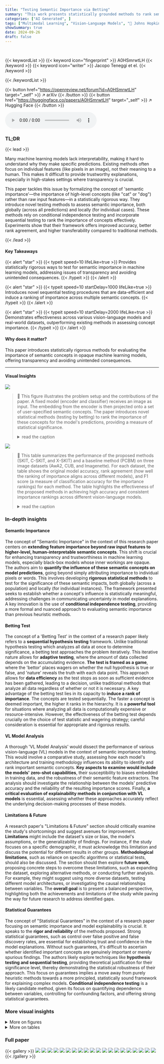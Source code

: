 ```yaml
---
title: "Testing Semantic Importance via Betting"
summary: "This work presents statistically grounded methods to rank semantic concept importance in black-box models, using conditional independence testing for both global and local interpretations."
categories: ["AI Generated", ]
tags: ["Multimodal Learning", "Vision-Language Models", "🏢 Johns Hopkins University",]
showSummary: true
date: 2024-09-26
draft: false
---
```


<br>

{{< keywordList >}}
{{< keyword icon="fingerprint" >}} A0HSmrwtLH {{< /keyword >}}
{{< keyword icon="writer" >}} Jacopo Teneggi et el. {{< /keyword >}}
 
{{< /keywordList >}}

{{< button href="https://openreview.net/forum?id=A0HSmrwtLH" target="_self" >}}
↗ arXiv
{{< /button >}}
{{< button href="https://huggingface.co/papers/A0HSmrwtLH" target="_self" >}}
↗ Hugging Face
{{< /button >}}



<audio controls>
    <source src="https://ai-paper-reviewer.com/A0HSmrwtLH/podcast.wav" type="audio/wav">
    Your browser does not support the audio element.
</audio>


### TL;DR


{{< lead >}}

Many machine learning models lack interpretability, making it hard to understand why they make specific predictions.  Existing methods often focus on individual features (like pixels in an image), not their meaning to a human.  This makes it difficult to provide trustworthy explanations, especially in high-stakes settings where transparency is crucial.

This paper tackles this issue by formalizing the concept of 'semantic importance'—the importance of high-level concepts (like "cat" or "dog") rather than raw input features—in a statistically rigorous way. They introduce novel testing methods to assess semantic importance, both globally (across all predictions) and locally (for individual cases).  These methods rely on conditional independence testing and incorporate sequential testing to rank the importance of concepts effectively.  Experiments show that their framework offers improved accuracy, better rank agreement, and higher transferability compared to traditional methods.

{{< /lead >}}


#### Key Takeaways

{{< alert "star" >}}
{{< typeit speed=10 lifeLike=true >}} Provides statistically rigorous ways to test for semantic importance in machine learning models, addressing issues of transparency and avoiding unintended consequences. {{< /typeit >}}
{{< /alert >}}

{{< alert "star" >}}
{{< typeit speed=10 startDelay=1000 lifeLike=true >}} Introduces novel sequential testing procedures that are data-efficient and induce a ranking of importance across multiple semantic concepts. {{< /typeit >}}
{{< /alert >}}

{{< alert "star" >}}
{{< typeit speed=10 startDelay=2000 lifeLike=true >}} Demonstrates effectiveness across various vision-language models and real-world datasets, outperforming existing methods in assessing concept importance. {{< /typeit >}}
{{< /alert >}}

#### Why does it matter?
This paper introduces statistically rigorous methods for evaluating the importance of semantic concepts in opaque machine learning models, offering transparency and avoiding unintended consequences.

------
#### Visual Insights



![](https://ai-paper-reviewer.com/A0HSmrwtLH/figures_3_1.jpg)

> 🔼 This figure illustrates the problem setup and the contributions of the paper.  A fixed model (encoder and classifier) receives an image as input.  The embedding from the encoder is then projected onto a set of user-specified semantic concepts. The paper introduces novel statistical methods (testing by betting) to rank the importance of these concepts for the model's predictions, providing a measure of statistical significance.
> <details>
> <summary>read the caption</summary>
> Figure 1: Overview of the problem setup and our contribution.
> </details>





![](https://ai-paper-reviewer.com/A0HSmrwtLH/tables_5_1.jpg)

> 🔼 This table summarizes the performance of the proposed methods (SKIT, C-SKIT, and X-SKIT) and a baseline method (PCBM) on three image datasets (AwA2, CUB, and Imagenette).  For each dataset, the table shows the original model accuracy, rank agreement (how well the ranking of importance aligns across different models), and F1 score (a measure of classification accuracy for the importance rankings) for each method.  The table highlights the effectiveness of the proposed methods in achieving high accuracy and consistent importance rankings across different vision-language models.
> <details>
> <summary>read the caption</summary>
> Table 1: Summary of results for each dataset. Metrics are reported as average across all VL models used in the experiments. See main text for details about the models and the metrics used.
> </details>





### In-depth insights


#### Semantic Importance
The concept of "Semantic Importance" in the context of this research paper centers on **extending feature importance beyond raw input features to higher-level, human-interpretable semantic concepts**.  This shift is crucial for enhancing transparency and trustworthiness in machine learning models, especially black-box models whose inner workings are opaque. The authors aim to **quantify the influence of these semantic concepts on model predictions**, going beyond simply attributing importance to individual pixels or words.  This involves developing **rigorous statistical methods** to test for the significance of these semantic impacts, both globally (across a population) and locally (for individual instances). The framework presented seeks to establish whether a concept's influence is statistically meaningful, addressing challenges in communicating uncertainty in model explanations.  A key innovation is the use of **conditional independence testing**, providing a more formal and nuanced approach to evaluating semantic importance than previous heuristic methods.

#### Betting Test
The concept of a 'Betting Test' in the context of a research paper likely refers to a **sequential hypothesis testing** framework.  Unlike traditional hypothesis testing which analyzes all data at once to determine significance, a betting test approaches the problem iteratively.  This iterative nature allows for **adaptive testing**, where the amount of data collected depends on the accumulating evidence.  **The test is framed as a game**, where the 'bettor' places wagers on whether the null hypothesis is true or false, and 'nature' reveals the truth with each data point.  This approach allows for **data efficiency** as the test stops as soon as sufficient evidence has been gathered, leading to a decision, unlike traditional methods that analyze all data regardless of whether or not it is necessary. A key advantage of the betting test lies in its capacity to **induce a rank of importance**.  The concepts are tested sequentially.  The faster a concept is deemed important, the higher it ranks in the hierarchy.  It is a **powerful tool** for situations where analyzing all data is computationally expensive or resource-intensive.  However, the effectiveness of the betting test depends crucially on the choice of test statistic and wagering strategy; careful consideration is essential for appropriate and rigorous results.

#### VL Model Analysis
A thorough 'VL Model Analysis' would dissect the performance of various vision-language (VL) models in the context of semantic importance testing.  This would involve a comparative study, assessing how each model's architecture and training methodology influences its ability to identify and rank important semantic concepts. **Key aspects to examine would include the models' zero-shot capabilities**, their susceptibility to biases embedded in training data, and the robustness of their semantic feature extractors. The analysis should investigate the relationship between the models' predictive accuracy and the reliability of the resulting importance scores. Finally, **a critical evaluation of explainability methods in conjunction with VL models** is essential, assessing whether these approaches accurately reflect the underlying decision-making processes of these models.

#### Limitations & Future
A research paper's "Limitations & Future" section should critically examine the study's shortcomings and suggest avenues for improvement.  **Limitations** might include the dataset's size or bias, the model's assumptions, or the generalizability of findings.  For instance, if the study focuses on a specific demographic, it must acknowledge this limitation and discuss the potential for different results in other groups.  **Methodological limitations**, such as reliance on specific algorithms or statistical tests, should also be discussed. The section should then explore **future work**, proposing concrete steps to overcome these limitations, such as expanding the dataset, exploring alternative methods, or conducting further analysis.  For example, they might suggest using more diverse datasets, testing different model architectures, or investigating the causal relationships between variables.  The **overall goal** is to present a balanced perspective, highlighting both the achievements and limitations of the study while paving the way for future research to address identified gaps.

#### Statistical Guarantees
The concept of "Statistical Guarantees" in the context of a research paper focusing on semantic importance and model explainability is crucial.  It speaks to the **rigor and reliability** of the methods proposed.  Strong statistical guarantees, such as control over false positive and false discovery rates, are essential for establishing trust and confidence in the model explanations.  Without such guarantees, it's difficult to ascertain whether identified important concepts are genuinely important or merely spurious findings. The authors likely explore techniques like **hypothesis testing and sequential testing**, providing theoretical justification for their significance level, thereby demonstrating the statistical robustness of their approach.  This focus on guarantees implies a move away from purely heuristic methods towards a more principled, statistically sound framework for explaining complex models. **Conditional independence testing** is a likely candidate method, given its focus on quantifying dependence between variables, controlling for confounding factors, and offering strong statistical guarantees.


### More visual insights

<details>
<summary>More on figures
</summary>


![](https://ai-paper-reviewer.com/A0HSmrwtLH/figures_7_1.jpg)

> 🔼 This figure visualizes the results of applying the SKIT and C-SKIT methods to the AwA2 dataset using the CLIP:ViT-L/14 model.  It shows the ranked importance of different semantic concepts for predicting two animal classes.  Concepts marked with (p) are present in the class according to human annotations, while those marked with (a) are absent. The figure likely illustrates the effectiveness of the proposed methods in identifying semantically relevant concepts for model predictions, highlighting their ability to distinguish between globally and conditionally important concepts.
> <details>
> <summary>read the caption</summary>
> Figure 2: Importance results with CLIP:ViT-L/14 on 2 classes in the AwA2 dataset. Concepts are annotated with (p) if they are present in the class, or with (a) otherwise.
> </details>



![](https://ai-paper-reviewer.com/A0HSmrwtLH/figures_7_2.jpg)

> 🔼 This figure illustrates the problem setup and contribution of the paper. It shows a fixed model composed of an encoder and a classifier, which is probed via a set of semantic concepts. The key difference with post-hoc concept bottleneck models is that the authors do not train a sparse linear layer to approximate E[Y|Z]. Instead, they focus on characterizing the dependence structure between Ŷ and Z. The figure also illustrates the main contributions of the paper, which includes a rank of importance and a testing by betting procedure for assessing the statistical significance of the results.
> <details>
> <summary>read the caption</summary>
> Figure 1: Overview of the problem setup and our contribution.
> </details>



![](https://ai-paper-reviewer.com/A0HSmrwtLH/figures_8_1.jpg)

> 🔼 The figure illustrates the problem setup and the contributions of the paper.  It shows an image X as input to a fixed model, consisting of an encoder f and classifier g. The encoder produces an embedding h which is then used by the classifier g to produce a prediction ŷ.  A set of concepts c is used to probe the model. The main contributions of the paper are shown as the output: a rank of semantic importance and statistical testing results for each concept.
> <details>
> <summary>read the caption</summary>
> Figure 1: Overview of the problem setup and our contribution.
> </details>



![](https://ai-paper-reviewer.com/A0HSmrwtLH/figures_9_1.jpg)

> 🔼 The figure illustrates the problem setup and contribution of the paper. It shows a fixed model composed of an encoder and classifier, which is probed via a set of concepts. The key difference with post-hoc concept bottleneck models is that the authors do not train a sparse linear layer to approximate E[Y|Z]. Instead, they focus on characterizing the dependence structure between Ŷ and Z. The figure highlights the key components of the proposed methodology: a fixed model, concepts, and the testing by betting strategy for determining the statistical importance of semantic concepts.
> <details>
> <summary>read the caption</summary>
> Figure 1: Overview of the problem setup and our contribution.
> </details>



![](https://ai-paper-reviewer.com/A0HSmrwtLH/figures_23_1.jpg)

> 🔼 This figure shows a schematic of the proposed method. It starts with an image X, which is encoded into an embedding h by an encoder f. This embedding is then projected into the space of semantic concepts, Z, by means of a concept bottleneck model (CBM). The concepts Z and the embedding h are used to predict the response of the model, Y, by a classifier g. Our contribution is to introduce a rank of statistical importance of concepts for the predictions of the model.
> <details>
> <summary>read the caption</summary>
> Figure 1: Overview of the problem setup and our contribution.
> </details>



![](https://ai-paper-reviewer.com/A0HSmrwtLH/figures_24_1.jpg)

> 🔼 This figure shows the results of applying the proposed methods (SKIT and C-SKIT) to the AwA2 dataset. Specifically, it displays the importance scores for concepts related to two animal classes. Each bar represents a concept, with height indicating the importance score.  Concepts are labeled with (p) for presence in the class and (a) for absence. The figure demonstrates the ranking of concept importance produced by the SKIT and C-SKIT methods. The (a) subplot shows the global importance scores calculated by SKIT, while the (b) subplot presents the global conditional importance scores obtained by C-SKIT. This visualization helps compare the importance of different concepts in determining model predictions for the specified animal classes.
> <details>
> <summary>read the caption</summary>
> Figure 2: Importance results with CLIP:ViT-L/14 on 2 classes in the AwA2 dataset. Concepts are annotated with (p) if they are present in the class, or with (a) otherwise.
> </details>



![](https://ai-paper-reviewer.com/A0HSmrwtLH/figures_24_2.jpg)

> 🔼 This figure shows the results of applying the SKIT and C-SKIT methods to the AwA2 dataset, focusing on two classes.  The left panel (a) displays global importance scores from SKIT, showing the rejection rates and times for various concepts. The right panel (b) illustrates global conditional importance scores from C-SKIT, again displaying rejection rates and times. Each bar represents a concept, and the (p) or (a) annotation indicates if the concept is present or absent in the class, respectively. The figure helps visualize the relative importance of different semantic concepts in classifying animal images within the AwA2 dataset.
> <details>
> <summary>read the caption</summary>
> Figure 2: Importance results with CLIP:ViT-L/14 on 2 classes in the AwA2 dataset. Concepts are annotated with (p) if they are present in the class, or with (a) otherwise.
> </details>



![](https://ai-paper-reviewer.com/A0HSmrwtLH/figures_25_1.jpg)

> 🔼 This figure illustrates the problem setup and the contributions of the paper.  A fixed model (encoder f and classifier g) takes an image X as input and produces a prediction ŷ.  The model's embedding h is projected onto a set of concepts c, resulting in a vector z representing the concepts' presence in the input. The paper introduces novel methods to rank the importance of these concepts (z) for the predictions ŷ, providing a statistically rigorous approach to semantic importance.
> <details>
> <summary>read the caption</summary>
> Figure 1: Overview of the problem setup and our contribution.
> </details>



![](https://ai-paper-reviewer.com/A0HSmrwtLH/figures_26_1.jpg)

> 🔼 This figure illustrates the problem setup and contribution of the paper.  A fixed model (encoder and classifier) receives an image as input. The model's embedding is projected onto a set of user-specified semantic concepts.  The paper introduces novel methods to assess the statistical importance of these concepts for model predictions, quantifying semantic importance via a betting approach and ranking of importance.
> <details>
> <summary>read the caption</summary>
> Figure 1: Overview of the problem setup and our contribution.
> </details>



![](https://ai-paper-reviewer.com/A0HSmrwtLH/figures_28_1.jpg)

> 🔼 This figure illustrates the problem setup and the contribution of the paper.  A fixed model (encoder f and classifier g) takes an image X as input and produces a prediction ŷ.  The embedding h from the encoder is projected onto a set of concepts c to obtain z. The authors' contribution is a method for ranking the importance of these semantic concepts (z) for the prediction, using statistical testing.
> <details>
> <summary>read the caption</summary>
> Figure 1: Overview of the problem setup and our contribution.
> </details>



![](https://ai-paper-reviewer.com/A0HSmrwtLH/figures_28_2.jpg)

> 🔼 This figure illustrates the problem setup and the contributions of the paper. A fixed model, composed of an encoder f and a classifier g, is probed via a set of concepts c.  The key difference with post-hoc concept bottleneck models (PCBMs) is highlighted: this work does not train a sparse linear layer to approximate E[Y|Z]; rather it focuses on characterizing the dependence structure between Ŷ and Z.  The figure shows how the model's prediction (ŷ) depends on the input image (X), embedding (h), classifier (g), and the concepts (c) which are projected to induce (z). The contributions of the paper are also shown, which include introducing a rank of statistical importance via testing by betting.
> <details>
> <summary>read the caption</summary>
> Figure 1: Overview of the problem setup and our contribution.
> </details>



![](https://ai-paper-reviewer.com/A0HSmrwtLH/figures_29_1.jpg)

> 🔼 This figure illustrates the problem setup and the contributions of the paper.  A fixed model (encoder and classifier) processes an image and produces a prediction. The model's embedding is projected onto interpretable semantic concepts (e.g., 'whiskers', 'piano'). The paper introduces methods to test the statistical importance of these concepts for the predictions, and produces a ranked list of importance scores.  The key novelty is the use of sequential testing procedures, which provides statistical guarantees and induces an importance ranking.
> <details>
> <summary>read the caption</summary>
> Figure 1: Overview of the problem setup and our contribution.
> </details>



![](https://ai-paper-reviewer.com/A0HSmrwtLH/figures_30_1.jpg)

> 🔼 This figure illustrates the key problem addressed in the paper: testing the statistical importance of semantic concepts (e.g., 'whiskers', 'cute') for the predictions of a black-box model.  The figure shows an image as input to an encoder and classifier, which produces a prediction.  Importantly, there is a concept layer that projects the embedding of the image onto interpretable semantic concepts. The authors' contributions focus on developing new sequential statistical tests to rank these concepts by importance and provide precise statistical guarantees on these findings.
> <details>
> <summary>read the caption</summary>
> Figure 1: Overview of the problem setup and our contribution.
> </details>



![](https://ai-paper-reviewer.com/A0HSmrwtLH/figures_31_1.jpg)

> 🔼 This figure illustrates the problem setup and the contribution of the paper.  A fixed model (encoder and classifier) receives an image as input. The model's embedding is projected onto a set of user-specified semantic concepts. The authors' contributions involve methods for ranking the importance of these concepts based on statistical significance tests, using testing by betting principles.
> <details>
> <summary>read the caption</summary>
> Figure 1: Overview of the problem setup and our contribution.
> </details>



![](https://ai-paper-reviewer.com/A0HSmrwtLH/figures_32_1.jpg)

> 🔼 This figure illustrates the workflow of the proposed methodology. An image is encoded into an embedding, which is projected onto a user-specified set of semantic concepts. The proposed method leverages these projections to test for the statistical importance of each concept via betting, thereby inducing a rank of importance.  This differs from existing methods that rely on training surrogate models to obtain semantic importance.
> <details>
> <summary>read the caption</summary>
> Figure 1: Overview of the problem setup and our contribution.
> </details>



![](https://ai-paper-reviewer.com/A0HSmrwtLH/figures_32_2.jpg)

> 🔼 This figure illustrates the problem setup and the contributions of the paper.  A fixed model (encoder and classifier) receives an image as input. This model's output is then analyzed with respect to a set of user-specified semantic concepts (represented as vectors). The paper's contributions involve novel statistical tests that assess the importance of these concepts in influencing the model's predictions and produce a ranking of importance, improving upon the transparency and rigor of existing methods.
> <details>
> <summary>read the caption</summary>
> Figure 1: Overview of the problem setup and our contribution.
> </details>



![](https://ai-paper-reviewer.com/A0HSmrwtLH/figures_33_1.jpg)

> 🔼 The figure illustrates the overall workflow of the proposed method.  It starts with an image X, which is processed by a fixed model (encoder f and classifier g) to produce a prediction ŷ.  A set of concepts C is defined which projects the embedding h onto an interpretable semantic space. The authors' contributions focus on using these concepts (Z) to test for semantic importance of specific concepts by applying statistical tests (Testing by Betting). The result is a rank of importance of concepts.
> <details>
> <summary>read the caption</summary>
> Figure 1: Overview of the problem setup and our contribution.
> </details>



![](https://ai-paper-reviewer.com/A0HSmrwtLH/figures_34_1.jpg)

> 🔼 This figure illustrates the problem setup and the contribution of the paper. It shows a fixed model composed of an encoder and a classifier that processes an image to produce a prediction. The model is probed with a set of semantic concepts, and the paper proposes novel statistical tests to assess the importance of these concepts for the predictions.  The key difference with existing methods is highlighted: the proposed method focuses on characterizing the dependence structure between the prediction and the concepts without training a surrogate model, providing more direct and reliable insights into the original model's behavior.
> <details>
> <summary>read the caption</summary>
> Figure 1: Overview of the problem setup and our contribution.
> </details>



![](https://ai-paper-reviewer.com/A0HSmrwtLH/figures_35_1.jpg)

> 🔼 This figure shows a schematic of the overall approach. An image is inputted into a fixed model composed of an encoder and classifier. The encoder generates an embedding which is then used by the classifier to produce a prediction. A set of concepts are provided as input to a layer that projects the embedding onto the subspace of interpretable semantic concepts. The contribution of this paper is to test the statistical importance of these concepts for the predictions of the model, and to induce a ranking of concepts using testing by betting. This is a key difference with previous methods based on concept bottleneck models, in that we do not train a surrogate model. 
> <details>
> <summary>read the caption</summary>
> Figure 1: Overview of the problem setup and our contribution.
> </details>



![](https://ai-paper-reviewer.com/A0HSmrwtLH/figures_36_1.jpg)

> 🔼 This figure illustrates the overall workflow of the proposed method.  It shows an image X as input to a fixed model (encoder f and classifier g). The embedding h is projected into a space of semantic concepts C, resulting in the projection z.  The authors' contributions involve using sequential testing to determine a rank of importance of these concepts for the model's prediction ŷ, which aims to provide statistical guarantees on semantic importance.
> <details>
> <summary>read the caption</summary>
> Figure 1: Overview of the problem setup and our contribution.
> </details>



![](https://ai-paper-reviewer.com/A0HSmrwtLH/figures_37_1.jpg)

> 🔼 The figure illustrates the problem setup and the contribution of the paper. It shows a fixed model composed of an encoder and classifier. The encoder takes an image as input and produces a dense embedding, which is then fed into the classifier to produce a prediction.  A set of concepts is provided as input to the model. The contribution of the paper is to provide a method for ranking the importance of these concepts for the predictions of the model, along with statistical guarantees on the reliability of the ranking.  The concepts themselves are interpretable and meaningful to the user. This is in contrast to other methods that focus on feature importance in the input space, without explicit consideration of the interpretable semantics.  The process of ranking concept importance is presented as a flow, culminating in a list ordered by importance.
> <details>
> <summary>read the caption</summary>
> Figure 1: Overview of the problem setup and our contribution.
> </details>



![](https://ai-paper-reviewer.com/A0HSmrwtLH/figures_38_1.jpg)

> 🔼 This figure illustrates the problem setup and the contributions of the paper.  A fixed model (encoder and classifier) takes an image as input. The embedding is projected onto a user-specified set of semantic concepts. The paper introduces novel procedures to test for statistical importance, allowing for the ranking of concepts by importance.
> <details>
> <summary>read the caption</summary>
> Figure 1: Overview of the problem setup and our contribution.
> </details>



![](https://ai-paper-reviewer.com/A0HSmrwtLH/figures_39_1.jpg)

> 🔼 This figure illustrates the problem setup and the contribution of the paper.  It shows a fixed model (encoder and classifier) receiving an image as input. The image embedding is projected onto a set of user-specified semantic concepts. The paper's contribution is a novel procedure for ranking concepts by their importance in the model predictions, using a testing by betting approach.
> <details>
> <summary>read the caption</summary>
> Figure 1: Overview of the problem setup and our contribution.
> </details>



![](https://ai-paper-reviewer.com/A0HSmrwtLH/figures_39_2.jpg)

> 🔼 This figure illustrates the overall workflow of the proposed method.  It shows an image X as input, which is processed by a fixed model (encoder f and classifier g) to produce a prediction ŷ. A set of concepts C is used to probe the model's decision-making process, resulting in a vector representation z. The authors' contribution lies in providing a statistical testing framework ('Testing by Betting') to determine the importance of these concepts (ranking and statistical significance) for the model's prediction, with the final result being a ranked list of concepts according to their importance.
> <details>
> <summary>read the caption</summary>
> Figure 1: Overview of the problem setup and our contribution.
> </details>



![](https://ai-paper-reviewer.com/A0HSmrwtLH/figures_40_1.jpg)

> 🔼 This figure shows the overall architecture of the proposed approach. An image is input to an encoder that generates an embedding vector. The embedding is projected to a set of semantic concepts using a concept bottleneck model. The model outputs a prediction, which is compared to the actual label. This allows the model to assess the importance of different semantic concepts using a testing by betting methodology.
> <details>
> <summary>read the caption</summary>
> Figure 1: Overview of the problem setup and our contribution.
> </details>



![](https://ai-paper-reviewer.com/A0HSmrwtLH/figures_41_1.jpg)

> 🔼 This figure illustrates the problem setup and contributions of the paper.  It shows a fixed model (an encoder and a classifier) receiving an image as input. The image embedding is projected onto a set of semantic concepts. The paper's contributions are to provide methods to assess the statistical importance of these concepts for the model's predictions and to rank those concepts according to their importance.
> <details>
> <summary>read the caption</summary>
> Figure 1: Overview of the problem setup and our contribution.
> </details>



![](https://ai-paper-reviewer.com/A0HSmrwtLH/figures_42_1.jpg)

> 🔼 This figure illustrates the overall workflow of the proposed method.  It starts with an image as input, which is processed by a fixed model (encoder and classifier) to produce a prediction. This prediction is then analyzed with respect to a set of user-defined semantic concepts. The core contribution of the paper is a novel sequential testing procedure to assess the statistical importance of these concepts, providing a ranked list of importance and statistical guarantees on the findings.
> <details>
> <summary>read the caption</summary>
> Figure 1: Overview of the problem setup and our contribution.
> </details>



![](https://ai-paper-reviewer.com/A0HSmrwtLH/figures_43_1.jpg)

> 🔼 This figure illustrates the problem setup and the contributions of the paper.  It shows a fixed model (encoder and classifier) taking an image as input.  The image's embedding is projected onto a set of user-specified semantic concepts. The paper's contribution is a novel framework for statistically testing the importance of these concepts in the model's prediction, using sequential testing principles to determine a ranking of importance.
> <details>
> <summary>read the caption</summary>
> Figure 1: Overview of the problem setup and our contribution.
> </details>



![](https://ai-paper-reviewer.com/A0HSmrwtLH/figures_43_2.jpg)

> 🔼 This figure illustrates the key components of the proposed methodology.  It shows the input image, the encoder (f) that generates an embedding, the classifier (g) that produces a prediction, and the set of concepts (c) which are used to assess semantic importance in the model. The figure highlights the main contribution of the paper: providing a ranked list of statistical importance for the selected concepts through a testing-by-betting approach. This is in contrast to existing methods which may not provide statistical guarantees or induce a ranking.
> <details>
> <summary>read the caption</summary>
> Figure 1: Overview of the problem setup and our contribution.
> </details>



</details>




<details>
<summary>More on tables
</summary>


![](https://ai-paper-reviewer.com/A0HSmrwtLH/tables_7_1.jpg)
> 🔼 This table summarizes the performance of three proposed methods (SKIT, C-SKIT, and X-SKIT) and a baseline method (PCBM) on three image datasets (Imagenette, AwA2, and CUB).  For each dataset and method, the table shows the model accuracy, rank agreement (a measure of how well the methods agree on the ranking of important concepts), and F1 score (a measure of the accuracy of identifying important concepts). The results are averaged across multiple vision-language models.  The checkmarks in the 'Original model' column indicate whether the method can be applied directly to the original model or requires training a surrogate model.  The 'X' indicates that PCBM requires training a surrogate model.
> <details>
> <summary>read the caption</summary>
> Table 1: Summary of results for each dataset. Metrics are reported as average across all VL models used in the experiments. See main text for details about the models and the metrics used.
> </details>

![](https://ai-paper-reviewer.com/A0HSmrwtLH/tables_17_1.jpg)
> 🔼 This table summarizes the performance of three different semantic importance testing methods (SKIT, C-SKIT, and X-SKIT) and compares them to a baseline method (PCBM) across three different datasets (AwA2, CUB, and Imagenette).  The metrics reported are the average accuracy, rank agreement (how well the rank of importance aligns across different models), and the F1 score (measuring the accuracy of the top-10 concepts identified). The table shows that SKIT, C-SKIT and X-SKIT generally perform better than the baseline PCBM in terms of rank agreement and F1-score.
> <details>
> <summary>read the caption</summary>
> Table 1: Summary of results for each dataset. Metrics are reported as average across all VL models used in the experiments. See main text for details about the models and the metrics used.
> </details>

![](https://ai-paper-reviewer.com/A0HSmrwtLH/tables_32_1.jpg)
> 🔼 This table summarizes the performance of different methods (SKIT, C-SKIT, X-SKIT, and PCBM) on three image classification datasets (Imagenette, AwA2, and CUB).  For each dataset and method, it shows the accuracy, rank agreement, and F1 score.  Rank agreement measures how well the ranking of semantic concepts by each method matches across different vision-language models.  The F1 score reflects how well the identified important concepts align with ground truth annotations (where available). The table provides a high-level overview of the comparative performance of the proposed and existing methods.
> <details>
> <summary>read the caption</summary>
> Table 1: Summary of results for each dataset. Metrics are reported as average across all VL models used in the experiments. See main text for details about the models and the metrics used.
> </details>

![](https://ai-paper-reviewer.com/A0HSmrwtLH/tables_33_1.jpg)
> 🔼 This table summarizes the performance of three different methods (SKIT, C-SKIT, and X-SKIT) and a baseline method (PCBM) on three different image datasets (Imagenette, AwA2, and CUB).  For each dataset and method, the table shows the accuracy, rank agreement, and F1 score.  Rank agreement and F1 scores measure the similarity of the rankings generated by each method compared to ground truth or other methods.  Higher scores indicate better performance.
> <details>
> <summary>read the caption</summary>
> Table 1: Summary of results for each dataset. Metrics are reported as average across all VL models used in the experiments. See main text for details about the models and the metrics used.
> </details>

![](https://ai-paper-reviewer.com/A0HSmrwtLH/tables_35_1.jpg)
> 🔼 This table summarizes the performance of different methods (SKIT, C-SKIT, X-SKIT, and PCBM) on three image datasets (Imagenette, AwA2, and CUB).  For each dataset, it reports the average accuracy, rank agreement, and F1 score across multiple vision-language models. Rank agreement measures the consistency of the ranking of important concepts across different models, while the F1 score assesses the accuracy of identifying important concepts. The table shows the overall performance of each method on each dataset, allowing for comparisons between them.
> <details>
> <summary>read the caption</summary>
> Table 1: Summary of results for each dataset. Metrics are reported as average across all VL models used in the experiments. See main text for details about the models and the metrics used.
> </details>

![](https://ai-paper-reviewer.com/A0HSmrwtLH/tables_35_2.jpg)
> 🔼 This table summarizes the performance of the proposed methods (SKIT, C-SKIT, and X-SKIT) and a baseline method (PCBM) on three image datasets (AwA2, CUB, and Imagenette).  For each dataset and method, it shows the accuracy, rank agreement (how well the importance ranking of concepts aligns across multiple vision-language models), and an f1 score evaluating the importance rankings against ground truth (where available). The table highlights the superior performance of the proposed methods compared to the PCBM baseline.
> <details>
> <summary>read the caption</summary>
> Table 1: Summary of results for each dataset. Metrics are reported as average across all VL models used in the experiments. See main text for details about the models and the metrics used.
> </details>

![](https://ai-paper-reviewer.com/A0HSmrwtLH/tables_38_1.jpg)
> 🔼 This table summarizes the performance of different methods (SKIT, C-SKIT, X-SKIT, and PCBM) on three image datasets (AwA2, CUB, and Imagenette).  For each dataset, it shows the model's accuracy, rank agreement, and F1 score. Rank agreement measures how well the importance ranks produced by each method align across different vision-language models. The F1 score evaluates the accuracy of the importance rankings compared to ground truth annotations (where available).
> <details>
> <summary>read the caption</summary>
> Table 1: Summary of results for each dataset. Metrics are reported as average across all VL models used in the experiments. See main text for details about the models and the metrics used.
> </details>

</details>




### Full paper

{{< gallery >}}
<img src="https://ai-paper-reviewer.com/A0HSmrwtLH/1.png" class="grid-w50 md:grid-w33 xl:grid-w25" />
<img src="https://ai-paper-reviewer.com/A0HSmrwtLH/2.png" class="grid-w50 md:grid-w33 xl:grid-w25" />
<img src="https://ai-paper-reviewer.com/A0HSmrwtLH/3.png" class="grid-w50 md:grid-w33 xl:grid-w25" />
<img src="https://ai-paper-reviewer.com/A0HSmrwtLH/4.png" class="grid-w50 md:grid-w33 xl:grid-w25" />
<img src="https://ai-paper-reviewer.com/A0HSmrwtLH/5.png" class="grid-w50 md:grid-w33 xl:grid-w25" />
<img src="https://ai-paper-reviewer.com/A0HSmrwtLH/6.png" class="grid-w50 md:grid-w33 xl:grid-w25" />
<img src="https://ai-paper-reviewer.com/A0HSmrwtLH/7.png" class="grid-w50 md:grid-w33 xl:grid-w25" />
<img src="https://ai-paper-reviewer.com/A0HSmrwtLH/8.png" class="grid-w50 md:grid-w33 xl:grid-w25" />
<img src="https://ai-paper-reviewer.com/A0HSmrwtLH/9.png" class="grid-w50 md:grid-w33 xl:grid-w25" />
<img src="https://ai-paper-reviewer.com/A0HSmrwtLH/10.png" class="grid-w50 md:grid-w33 xl:grid-w25" />
<img src="https://ai-paper-reviewer.com/A0HSmrwtLH/11.png" class="grid-w50 md:grid-w33 xl:grid-w25" />
<img src="https://ai-paper-reviewer.com/A0HSmrwtLH/12.png" class="grid-w50 md:grid-w33 xl:grid-w25" />
<img src="https://ai-paper-reviewer.com/A0HSmrwtLH/13.png" class="grid-w50 md:grid-w33 xl:grid-w25" />
<img src="https://ai-paper-reviewer.com/A0HSmrwtLH/14.png" class="grid-w50 md:grid-w33 xl:grid-w25" />
<img src="https://ai-paper-reviewer.com/A0HSmrwtLH/15.png" class="grid-w50 md:grid-w33 xl:grid-w25" />
<img src="https://ai-paper-reviewer.com/A0HSmrwtLH/16.png" class="grid-w50 md:grid-w33 xl:grid-w25" />
<img src="https://ai-paper-reviewer.com/A0HSmrwtLH/17.png" class="grid-w50 md:grid-w33 xl:grid-w25" />
<img src="https://ai-paper-reviewer.com/A0HSmrwtLH/18.png" class="grid-w50 md:grid-w33 xl:grid-w25" />
<img src="https://ai-paper-reviewer.com/A0HSmrwtLH/19.png" class="grid-w50 md:grid-w33 xl:grid-w25" />
<img src="https://ai-paper-reviewer.com/A0HSmrwtLH/20.png" class="grid-w50 md:grid-w33 xl:grid-w25" />
{{< /gallery >}}